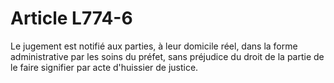 # Article L774-6

Le jugement est notifié aux parties, à leur domicile réel, dans la forme administrative par les soins du préfet, sans préjudice du droit de la partie de le faire signifier par acte d'huissier de justice.
